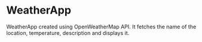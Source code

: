 # WeatherApp

WeatherApp created using OpenWeatherMap API. It fetches the name of the location, temperature, description and displays it.
